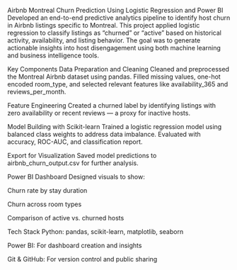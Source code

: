 Airbnb Montreal Churn Prediction Using Logistic Regression and Power BI
Developed an end-to-end predictive analytics pipeline to identify host churn in Airbnb listings specific to Montreal. This project applied logistic regression to classify listings as “churned” or “active” based on historical activity, availability, and listing behavior. The goal was to generate actionable insights into host disengagement using both machine learning and business intelligence tools.

Key Components
Data Preparation and Cleaning
Cleaned and preprocessed the Montreal Airbnb dataset using pandas. Filled missing values, one-hot encoded room_type, and selected relevant features like availability_365 and reviews_per_month.

Feature Engineering
Created a churned label by identifying listings with zero availability or recent reviews — a proxy for inactive hosts.

Model Building with Scikit-learn
Trained a logistic regression model using balanced class weights to address data imbalance. Evaluated with accuracy, ROC-AUC, and classification report.

Export for Visualization
Saved model predictions to airbnb_churn_output.csv for further analysis.

Power BI Dashboard
Designed visuals to show:

Churn rate by stay duration

Churn across room types

Comparison of active vs. churned hosts

Tech Stack
Python: pandas, scikit-learn, matplotlib, seaborn

Power BI: For dashboard creation and insights

Git & GitHub: For version control and public sharing
